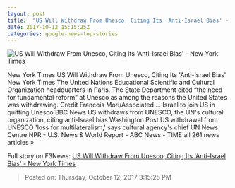 ```yaml
---
layout: post
title:  "US Will Withdraw From Unesco, Citing Its 'Anti-Israel Bias' - New York Times"
date: 2017-10-12 15:15:25Z
categories: google-news-top-stories
---
```


![US Will Withdraw From Unesco, Citing Its 'Anti-Israel Bias' - New York Times](https://static01.nyt.com/images/2017/10/13/us/13dc-unesco/13dc-unesco-facebookJumbo.jpg)

New York Times US Will Withdraw From Unesco, Citing Its 'Anti-Israel Bias' New York Times The United Nations Educational Scientific and Cultural Organization headquarters in Paris. The State Department cited “the need for fundamental reform” at Unesco as among the reasons the United States was withdrawing. Credit Francois Mori/Associated ... Israel to join US in quitting Unesco BBC News US withdraws from UNESCO, the UN's cultural organization, citing anti-Israel bias Washington Post US withdrawal from UNESCO 'loss for multilateralism,' says cultural agency's chief UN News Centre NPR - U.S. News & World Report - ABC News - TIME all 261 news articles »


Full story on F3News: [US Will Withdraw From Unesco, Citing Its 'Anti-Israel Bias' - New York Times](http://www.f3nws.com/n/WVaGuB)

> Posted on: Thursday, October 12, 2017 3:15:25 PM
